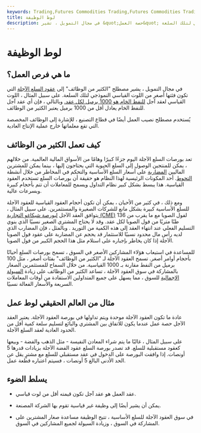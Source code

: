 ```yaml
---
keywords: Trading,Futures Commodities Trading,Futures Commodities Trading Strategy and Education,Futures and Commodities Trading,Strategy and Education
title: لوط الوظيفة
description: في مجال التمويل ، تشير &quot;حصة العمل&quot; إلى عقد سلع آجلة تكون فئته أصغر من اللوت القياسي النموذجي لتلك السلعة.
---
```


# لوط الوظيفة
## ما هي فرص العمل؟

في مجال التمويل ، يشير مصطلح "الكثير من الوظائف" إلى [عقود السلع الآجلة](/futurescontract) التي تكون فئتها أصغر من اللوت القياسي النموذجي لتلك السلعة. على سبيل المثال ، اللوت القياسي لعقد آجل [للنفط الخام هو 1000 برميل لكل عقد.](/crude-oil) وبالتالي ، فإن أي عقد آجل للنفط الخام يعادل أقل من 1000 برميل يعتبر الكثير من الوظائف.

يُستخدم مصطلح نصيب العمل أيضًا في قطاع التصنيع ، للإشارة إلى الوظائف المخصصة التي تقع معلماتها خارج عملية الإنتاج العادية.

## كيف تعمل الكثير من الوظائف

تعد بورصات السلع الآجلة اليوم جزءًا كبيرًا وهامًا من الأسواق المالية العالمية. من خلالهم ، يمكن للمنتجين الوصول إلى السلع الحيوية التي يحتاجون إليها ، بينما يمكن للمشترين الماليين [المضاربة](/speculation) على أسعار السلع الأساسية والتحكم في المخاطر من خلال أنشطة [التحوط](/hedge). أحد المكونات الرئيسية لهذا النظام هو حقيقة أن بورصات السلع تستخدم العقود القياسية. هذا يبسط بشكل كبير نظام التداول ويسمح للمعاملات أن تتم بأحجام كبيرة وبسرعات عالية.

ومع ذلك ، في كثير من الأحيان ، يمكن أن تكون أحجام العقود القياسية للعقود الآجلة للسلع الأساسية كبيرة بشكل مانع للشركات الصغيرة والمستثمرين. على سبيل المثال ، يتوافق العقد الآجل [لبورصة شيكاغو التجارية (CME)](/cme) لفول الصويا مع ما يقرب من 136 طنًا متريًا من فول الصويا لكل عقد. وقد لا يحتاج المشتري الصغير نسبيًا الذي ينوي التسليم الفعلي عند انتهاء العقد إلى هذه الكمية من التوريد . وبالمثل ، فإن المضارب الذي لديه رأس مال محدود نسبيًا للاستثمار قد يحجم عن المضاربة على عقود فول الصويا الآجلة إذا كان يخاطر بإجباره على استلام مثل هذا الحجم الكبير من فول الصويا.

للمساعدة في استيعاب هؤلاء المشاركين الأصغر في السوق ، تسمح بورصات السلع أحيانًا بأحجام أوامر أصغر. تسمح العقود الآجلة لـ "الكثير من الوظائف" بفئات أصغر ، مثل 100 برميل من النفط مقارنة بـ 1000 القياسية. من خلال السماح للمستثمرين الصغار بالمشاركة في سوق العقود الآجلة ، تساعد الكثير من الوظائف على زيادة [السيولة الإجمالية](/liquidity) للسوق ، مما يسهل على جميع المتداولين الاستفادة من أوقات المعاملات السريعة والأسعار الفعالة نسبيًا.

## مثال من العالم الحقيقي لوط عمل

عادة ما تكون العقود الآجلة موحدة ويتم تداولها في بورصة العقود الآجلة. يعتبر العقد الآجل حصة عمل عندما يكون للاتفاق بين المشتري والبائع لتسليم سلعة كمية أقل من الحدود العادية لعقد السلع الآجلة.

على سبيل المثال ، غالبًا ما يتم شراء المعادن النفيسة - مثل الذهب والفضة - وبيعها كعقود مستقبلية للسلع. قد تصدر بورصة السلع عقود الفضة الآجلة بزيادات قدرها 5 أونصات. إذا وافقت البورصة على الدخول في عقد مستقبلي للسلع مع مشترٍ يقل عن الحد الأدنى البالغ 5 أونصات ، فسيتم اعتباره قطعة عمل.

## يسلط الضوء

- عقد العمل هو عقد آجل تكون قيمته أقل من لوت قياسي.

- يمكن أن يشير أيضًا إلى وظيفة غير قياسية تقوم بها الشركة المصنعة.

- في سوق العقود الآجلة للسلع الأساسية ، تتيح الوظيفة مساعدة صغار المشترين على المشاركة في السوق ، وزيادة السيولة لجميع المشاركين في السوق.

